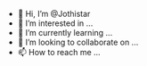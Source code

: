- 👋 Hi, I’m @Jothistar
- 👀 I’m interested in ...
- 🌱 I’m currently learning ...
- 💞️ I’m looking to collaborate on ...
- 📫 How to reach me ...

<!---
Jothistar/Jothistar is a ✨ special ✨ repository because its `README.md` (this file) appears on your GitHub profile.
You can click the Preview link to take a look at your changes.
--->
